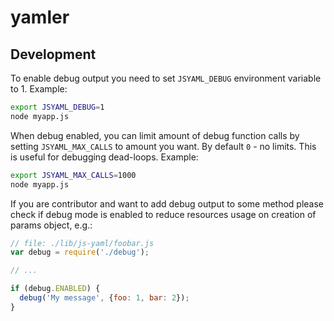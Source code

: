 yamler
======


Development
-----------

To enable debug output you need to set `JSYAML_DEBUG` environment variable to 1.
Example:

``` bash
export JSYAML_DEBUG=1
node myapp.js
```

When debug enabled, you can limit amount of debug function calls by setting
`JSYAML_MAX_CALLS` to amount you want. By default `0` - no limits. This is
useful for debugging dead-loops. Example:

``` bash
export JSYAML_MAX_CALLS=1000
node myapp.js
```

If you are contributor and want to add debug output to some method please check
if debug mode is enabled to reduce resources usage on creation of params object,
e.g.:

``` javascript
// file: ./lib/js-yaml/foobar.js
var debug = require('./debug');

// ...

if (debug.ENABLED) {
  debug('My message', {foo: 1, bar: 2});
}
```
